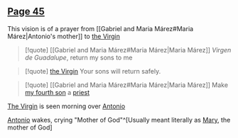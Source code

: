 ## [Page 45](</BMU.pdf#page=57>)
This vision is of a prayer from [[Gabriel and Maria Márez#Maria Márez|Antonio's mother]] to [the Virgin](</the Virgin>)
> [!quote] [[Gabriel and Maria Márez#Maria Márez|Maria Márez]]
> *Virgen de Guadalupe*, return my sons to me

> [!quote] [the Virgin](</the Virgin>)
> Your sons will return safely.

> [!quote] [[Gabriel and Maria Márez#Maria Márez|Maria Márez]]
> Make [my fourth son](</Antonio Márez>) a [priest](</Gabriel and Maria Márez#Maria Márez#Dream>)

[The Virgin](</the Virgin>) is seen morning over [Antonio](</Antonio Márez>)

[Antonio](</Antonio Márez>) wakes, crying "Mother of God"^[Usually meant literally as [Mary](</the Virgin>), the mother of God]